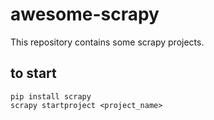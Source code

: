 # awesome-scrapy
This repository contains some scrapy projects.

## to start
```commandline
pip install scrapy
scrapy startproject <project_name>

```
